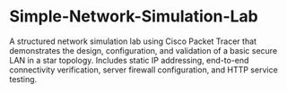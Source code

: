 # Simple-Network-Simulation-Lab
A structured network simulation lab using Cisco Packet Tracer that demonstrates the design, configuration, and validation of a basic secure LAN in a star topology. Includes static IP addressing, end-to-end connectivity verification, server firewall configuration, and HTTP service testing.
